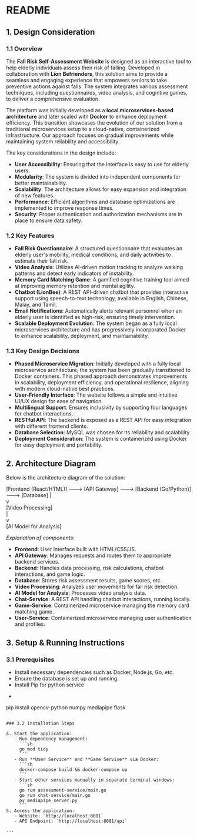 # README

## 1. Design Consideration

### 1.1 Overview

The **Fall Risk Self-Assessment Website** is designed as an interactive tool to help elderly individuals assess their risk of falling. Developed in collaboration with **Lion Befrienders**, this solution aims to provide a seamless and engaging experience that empowers seniors to take preventive actions against falls. The system integrates various assessment techniques, including questionnaires, video analysis, and cognitive games, to deliver a comprehensive evaluation.

The platform was initially developed as a **local microservices-based architecture** and later scaled with **Docker** to enhance deployment efficiency. This transition showcases the evolution of our solution from a traditional microservices setup to a cloud-native, containerized infrastructure. Our approach focuses on gradual improvements while maintaining system reliability and accessibility.

The key considerations in the design include:

- **User Accessibility**: Ensuring that the interface is easy to use for elderly users.
- **Modularity**: The system is divided into independent components for better maintainability.
- **Scalability**: The architecture allows for easy expansion and integration of new features.
- **Performance**: Efficient algorithms and database optimizations are implemented to improve response times.
- **Security**: Proper authentication and authorization mechanisms are in place to ensure data safety.

### 1.2 Key Features

- **Fall Risk Questionnaire**: A structured questionnaire that evaluates an elderly user's mobility, medical conditions, and daily activities to estimate their fall risk.
- **Video Analysis**: Utilizes AI-driven motion tracking to analyze walking patterns and detect early indicators of instability.
- **Memory Card Matching Game**: A gamified cognitive training tool aimed at improving memory retention and mental agility.
- **Chatbot (LionBee)**: A REST API-driven chatbot that provides interactive support using speech-to-text technology, available in English, Chinese, Malay, and Tamil.
- **Email Notifications**: Automatically alerts relevant personnel when an elderly user is identified as high-risk, ensuring timely intervention.
- **Scalable Deployment Evolution**: The system began as a fully local microservices architecture and has progressively incorporated Docker to enhance scalability, deployment, and maintainability.

### 1.3 Key Design Decisions

- **Phased Microservice Migration**: Initially developed with a fully local microservice architecture, the system has been gradually transitioned to Docker containers. This phased approach demonstrates improvements in scalability, deployment efficiency, and operational resilience, aligning with modern cloud-native best practices.
- **User-Friendly Interface**: The website follows a simple and intuitive UI/UX design for ease of navigation.
- **Multilingual Support**: Ensures inclusivity by supporting four languages for chatbot interactions.
- **RESTful API**: The backend is exposed as a REST API for easy integration with different frontend clients.
- **Database Selection**: MySQL was chosen for its reliability and scalability.
- **Deployment Consideration**: The system is containerized using Docker for easy deployment and portability.

## 2. Architecture Diagram

Below is the architecture diagram of the solution:

[Frontend (React/HTML)]  ---> [API Gateway]  ---> [Backend (Go/Python)]  ---> [Database]
                                               |                          
                                               v                          
                                         [Video Processing]               
                                               |                          
                                               v                          
                                       [AI Model for Analysis]        


*Explanation of components:*

- **Frontend**: User interface built with HTML/CSS/JS.
- **API Gateway**: Manages requests and routes them to appropriate backend services.
- **Backend**: Handles data processing, risk calculations, chatbot interactions, and game logic.
- **Database**: Stores risk assessment results, game scores, etc.
- **Video Processing**: Analyzes user movements for fall risk detection.
- **AI Model for Analysis**: Processes video analysis data.
- **Chat-Service**: A REST API handling chatbot interactions, running locally.
- **Game-Service**: Containerized microservice managing the memory card matching game.
- **User-Service**: Containerized microservice managing user authentication and profiles.

## 3. Setup & Running Instructions

### 3.1 Prerequisites

- Install necessary dependencies such as Docker, Node.js, Go, etc.
- Ensure the database is set up and running.
- Install Pip for python service
- ```sh
pip install opencv-python numpy mediapipe flask
```

### 3.2 Installation Steps

4. Start the application:
   - Run dependency management:
     ```sh
     go mod tidy
     ```
   - Run **User Service** and **Game Service** via Docker:
     ```sh
     docker-compose build && docker-compose up
     ```
   - Start other services manually in separate terminal windows:
     ```sh
     go run assessment-service/main.go
     go run chat-service/main.go
     py mediapipe_server.py
     ```
5. Access the application:
   - Website: `http://localhost:8081`
   - API Endpoint: `http://localhost:8081/api`

---

